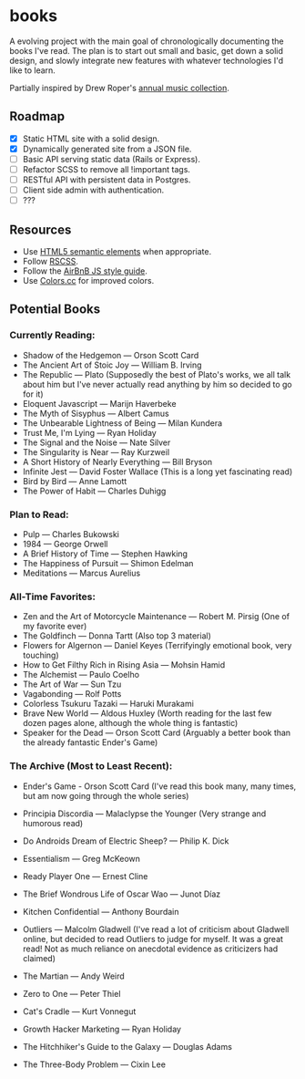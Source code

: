 # books
A evolving project with the main goal of chronologically documenting the books I've read. The plan is to start out small and basic, get down a solid design, and slowly integrate new features with whatever technologies I'd like to learn.

Partially inspired by Drew Roper's [annual music collection](http://2015.drewroper.com).

## Roadmap
- [x] Static HTML site with a solid design.
- [x] Dynamically generated site from a JSON file.
- [ ] Basic API serving static data (Rails or Express).
- [ ] Refactor SCSS to remove all !important tags.
- [ ] RESTful API with persistent data in Postgres.
- [ ] Client side admin with authentication.
- [ ] ???

## Resources
- Use [HTML5 semantic elements](http://www.w3schools.com/html/html5_semantic_elements.asp) when appropriate.
- Follow [RSCSS](http://rscss.io/index.html).
- Follow the [AirBnB JS style guide](https://github.com/airbnb/javascript).
- Use [Colors.cc](http://clrs.cc) for improved colors.

## Potential Books
### Currently Reading:

- Shadow of the Hedgemon — Orson Scott Card
- The Ancient Art of Stoic Joy — William B. Irving
- The Republic — Plato (Supposedly the best of Plato's works, we all talk about him but I've never actually read anything by him so decided to go for it)
- Eloquent Javascript — Marijn Haverbeke
- The Myth of Sisyphus — Albert Camus
- The Unbearable Lightness of Being — Milan Kundera
- Trust Me, I'm Lying — Ryan Holiday
- The Signal and the Noise — Nate Silver
- The Singularity is Near — Ray Kurzweil
- A Short History of Nearly Everything — Bill Bryson
- Infinite Jest — David Foster Wallace (This is a long yet fascinating read)
- Bird by Bird — Anne Lamott
- The Power of Habit — Charles Duhigg

### Plan to Read:

- Pulp — Charles Bukowski
- 1984 — George Orwell
- A Brief History of Time — Stephen Hawking
- The Happiness of Pursuit — Shimon Edelman
- Meditations — Marcus Aurelius

### All-Time Favorites:

- Zen and the Art of Motorcycle Maintenance — Robert M. Pirsig (One of my favorite ever)
- The Goldfinch — Donna Tartt (Also top 3 material)
- Flowers for Algernon — Daniel Keyes (Terrifyingly emotional book, very touching)
- How to Get Filthy Rich in Rising Asia — Mohsin Hamid
- The Alchemist — Paulo Coelho
- The Art of War — Sun Tzu
- Vagabonding — Rolf Potts
- Colorless Tsukuru Tazaki — Haruki Murakami
- Brave New World — Aldous Huxley (Worth reading for the last few dozen pages alone, although the whole thing is fantastic)
- Speaker for the Dead — Orson Scott Card (Arguably a better book than the already fantastic Ender's Game)

### The Archive (Most to Least Recent):

- Ender's Game - Orson Scott Card (I've read this book many, many times, but am now going through the whole series)
- Principia Discordia — Malaclypse the Younger (Very strange and humorous read)
- Do Androids Dream of Electric Sheep? — Philip K. Dick

- Essentialism — Greg McKeown
- Ready Player One — Ernest Cline
- The Brief Wondrous Life of Oscar Wao — Junot Díaz
- Kitchen Confidential — Anthony Bourdain
- Outliers — Malcolm Gladwell (I've read a lot of criticism about Gladwell online, but decided to read Outliers to judge for myself. It was a great read! Not as much reliance on anecdotal evidence as criticizers had claimed)
- The Martian — Andy Weird

- Zero to One — Peter Thiel
- Cat's Cradle — Kurt Vonnegut
- Growth Hacker Marketing — Ryan Holiday
- The Hitchhiker's Guide to the Galaxy — Douglas Adams
- The Three-Body Problem — Cixin Lee

